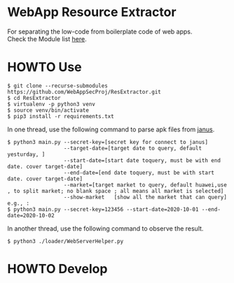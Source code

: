# WebApp Resource Extractor

For separating the low-code from boilerplate code of web apps.  
Check the Module list [here](https://github.com/WebAppSecProj/ResExtractor/tree/master/libs/modules). 


# HOWTO Use

```
$ git clone --recurse-submodules https://github.com/WebAppSecProj/ResExtractor.git
$ cd ResExtractor
$ virtualenv -p python3 venv
$ source venv/bin/activate
$ pip3 install -r requirements.txt
```
In one thread, use the following command to parse apk files from [janus](https://www.appscan.io).
```
$ python3 main.py --secret-key=[secret key for connect to janus]
        		  --target-date=[target date to query, default yesturday, ]
        		  --start-date=[start date toquery, must be with end date. cover target-date]
        		  --end-date=[end date toquery, must be with start date. cover target-date]
        		  --market=[target market to query, default huawei,use , to split market; no blank space ; all means all market is selected]
        		  --show-market   [show all the market that can query]
e.g., :
$ python3 main.py --secret-key=123456 --start-date=2020-10-01 --end-date=2020-10-02
```

In another thread, use the following command to observe the result.
```
$ python3 ./loader/WebServerHelper.py
```


# HOWTO Develop


